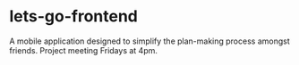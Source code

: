# lets-go-frontend
A mobile application designed to simplify the plan-making process amongst friends. 
Project meeting Fridays at 4pm.
